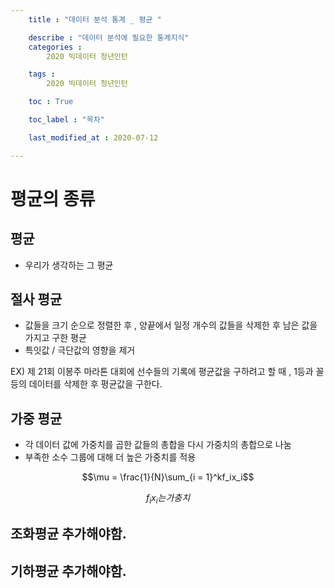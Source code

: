 ```yaml
---
    title : "데이터 분석 통계 _ 평균 "

    describe : "데이터 분석에 필요한 통계지식" 
    categories : 
        2020 빅데이터 청년인턴    

    tags :
        2020 빅데이터 청년인턴

    toc : True

    toc_label : "목차"        

    last_modified_at : 2020-07-12

---
```

# 평균의 종류

## 평균
* 우리가 생각하는 그 평균

## 절사 평균
* 값들을 크기 순으로 정렬한 후 , 양끝에서 일정 개수의 값들을 삭제한 후 남은 값을 가지고 구한 평균
* 특잇값 / 극단값의 영향을 제거

EX) 제 21회 이봉주 마라톤 대회에 선수들의 기록에 평균값을 구하려고 할 때 , 1등과 꼴등의 데이터를 삭제한 후 평균값을 구한다.


## 가중 평균
* 각 데이터 값에 가중치를 곱한 값들의 총합을 다시 가중치의 총합으로 나눔
* 부족한 소수 그룹에 대해 더 높은 가중치를 적용

$$\mu  = \frac{1}{N}\sum_{i = 1}^kf_ix_i$$

$$f_ix_i 는 가충치$$

## 조화평균 추가해야함.

## 기하평균 추가해야함.